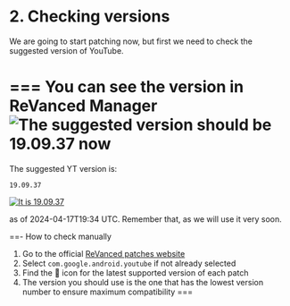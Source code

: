 # 2. Checking versions

We are going to start patching now, but first we need to check the suggested version of YouTube.

=== You can see the version in ReVanced Manager
![The suggested version should be 19.09.37 now](https://github.com/SodaWithoutSparkles/ReVanced-troubleshooting-guide/blob/main/screenshots/101-check_ver_manager.jpg?raw=true)
===

The suggested YT version is:

```
19.09.37
```

[![It is 19.09.37](https://img.shields.io/badge/Suggested%20Version-19.09.37-ff0000?style=for-the-badge&logo=youtube)](https://www.apkmirror.com/apk/google-inc/youtube/youtube-19-09-37-release/youtube-19-09-37-android-apk-download/)

as of 2024-04-17T19:34 UTC. Remember that, as we will use it very soon.

==- How to check manually
1. Go to the official [ReVanced patches website](https://revanced.app/patches?pkg=com.google.android.youtube)
2. Select `com.google.android.youtube` if not already selected
3. Find the 🎯 icon for the latest supported version of each patch
4. The version you should use is the one that has the lowest version number to ensure maximum compatibility
===
